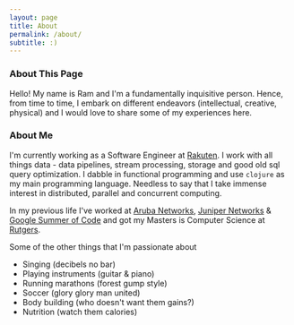 ```yaml
---
layout: page
title: About
permalink: /about/
subtitle: :)
---
```


### About This Page

Hello! My name is Ram and I'm a fundamentally inquisitive person. Hence, from time to time, I embark on different endeavors (intellectual, creative, physical) and I would love to share some of my experiences here.

### About Me

I'm currently working as a Software Engineer at [Rakuten][rakuten]. I work with all things data - data pipelines, stream processing, storage and good old sql query optimization. I dabble in functional programming and use `clojure` as my main programming language. Needless to say that I take immense interest in distributed, parallel and concurrent computing.

In my previous life I've worked at [Aruba Networks][aruba], [Juniper Networks][juniper] & [Google Summer of Code][gsoc] and got my Masters is Computer Science at [Rutgers][rutgers].

Some of the other things that I'm passionate about

- Singing (decibels no bar)
- Playing instruments (guitar & piano)
- Running marathons (forest gump style)
- Soccer (glory glory man united)
- Body building (who doesn't want them gains?)
- Nutrition (watch them calories)

[aruba]: https://www.arubanetworks.com/
[rakuten]: http://rakuten.com
[juniper]: http://juniper.net
[rutgers]: http://rutgers.edu
[gsoc]: https://summerofcode.withgoogle.com/
